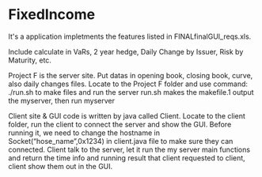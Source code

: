 # FixedIncome

It's a application impletments the features listed in FINALfinalGUI_reqs.xls.

Include calculate in VaRs, 2 year hedge, Daily Change by Issuer, Risk by Maturity, etc.

Project F is the server site.
Put datas in opening book, closing book, curve, also daily changes files.
Locate to the Project F folder and use command: ./run.sh to make files and run the server
run.sh makes the makefile.1  output the myserver, then run myserver

Client site & GUI code is written by java called Client.
Locate to the client folder, run the client to connect the server and show the GUI.
Before running it, we need to change the hostname in Socket(“hose_name”,0x1234) in client.java file to make sure they can connected.
Client talk to the server, let it run the my server main functions and return the time info and running result that client requested to client, client show them out in the GUI.
